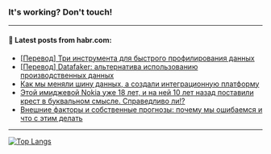 ### It's working? Don't touch!

---
<!--
#### 🛠️ Technical stack:

![C++](https://img.shields.io/badge/C++-informational?logo=c%2B%2B&style=flat&logoColor=white&color=9C033A)
![Java](https://img.shields.io/badge/Java-informational?logo=java&style=flat&logoColor=white&color=007396)
![Kotlin](https://img.shields.io/badge/Kotlin-informational?logo=Kotlin&style=flat&logoColor=white&color=0095D5)
![JS](https://img.shields.io/badge/JS-informational?logo=javaScript&style=flat&logoColor=black&color=F7Df1E) <br>
![HTML5](https://img.shields.io/badge/HTML5-informational?logo=html5&style=flat&logoColor=white&color=E34F26)
![CSS3](https://img.shields.io/badge/CSS3-informational?logo=css3&style=flat&logoColor=white&color=157286)
![Sass](https://img.shields.io/badge/Saas-informational?logo=sass&style=flat&logoColor=white&color=hotpink)
![PHP](https://img.shields.io/badge/PHP-informational?logo=php&style=flat&logoColor=white&color=777BB4) <br>
![WebPAck](https://img.shields.io/badge/WebPack-informational?logo=webPack&style=flat&logoColor=white&color=FF6F00)
![Bootstrap](https://img.shields.io/badge/Bootstrap-informational?logo=Bootstrap&style=flat&logoColor=white&color=7952B3)
![MySQL](https://img.shields.io/badge/MySQL-informational?logo=MySQL&style=flat&logoColor=white&color=00f) <br>
![NodeJS](https://img.shields.io/badge/NodeJS-informational?logo=node.js&style=flat&logoColor=white&color=43853D)
![Spring](https://img.shields.io/badge/Spring-informational?logo=Spring&style=flat&logoColor=white&color=0A9EDC)
![Angular](https://img.shields.io/badge/Vue-informational?logo=vue.js&style=flat&logoColor=white&color=red)
![Git](https://img.shields.io/badge/Git-informational?logo=git&style=flat&logoColor=white&color=darkorange)

___
-->

#### 💬 Latest posts from habr.com:

<!-- BLOG-POST-LIST:START -->
- [[Перевод] Три инструмента для быстрого профилирования данных](https://habr.com/ru/post/700082/?utm_source=habrahabr&utm_medium=rss&utm_campaign=700082)
- [[Перевод] Datafaker: альтернатива использованию производственных данных](https://habr.com/ru/post/667610/?utm_source=habrahabr&utm_medium=rss&utm_campaign=667610)
- [Как мы меняли шину данных, а создали интеграционную платформу](https://habr.com/ru/post/700068/?utm_source=habrahabr&utm_medium=rss&utm_campaign=700068)
- [Этой имиджевой Nokia уже 18 лет, и на ней 10 лет назад поставили крест в буквальном смысле. Справедливо ли!?](https://habr.com/ru/post/700052/?utm_source=habrahabr&utm_medium=rss&utm_campaign=700052)
- [Внешние факторы и собственные прогнозы: почему мы ошибаемся и что с этим делать](https://habr.com/ru/post/700032/?utm_source=habrahabr&utm_medium=rss&utm_campaign=700032)
<!-- BLOG-POST-LIST:END -->

---

[![Top Langs](https://github-readme-stats.vercel.app/api/top-langs/?username=zloylis&layout=compact&hide_border=true&theme=dracula)](https://github.com/zloylis)
